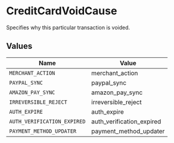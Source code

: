 # CreditCardVoidCause

Specifies why this particular transaction is voided.


## Values

| Name                        | Value                       |
| --------------------------- | --------------------------- |
| `MERCHANT_ACTION`           | merchant_action             |
| `PAYPAL_SYNC`               | paypal_sync                 |
| `AMAZON_PAY_SYNC`           | amazon_pay_sync             |
| `IRREVERSIBLE_REJECT`       | irreversible_reject         |
| `AUTH_EXPIRE`               | auth_expire                 |
| `AUTH_VERIFICATION_EXPIRED` | auth_verification_expired   |
| `PAYMENT_METHOD_UPDATER`    | payment_method_updater      |